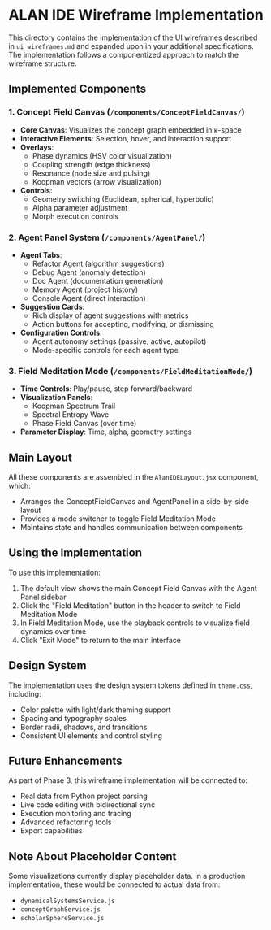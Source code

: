 # ALAN IDE Wireframe Implementation

This directory contains the implementation of the UI wireframes described in `ui_wireframes.md` and expanded upon in your additional specifications. The implementation follows a componentized approach to match the wireframe structure.

## Implemented Components

### 1. Concept Field Canvas (`/components/ConceptFieldCanvas/`)

- **Core Canvas**: Visualizes the concept graph embedded in κ-space
- **Interactive Elements**: Selection, hover, and interaction support
- **Overlays**:
  - Phase dynamics (HSV color visualization)
  - Coupling strength (edge thickness)
  - Resonance (node size and pulsing)
  - Koopman vectors (arrow visualization)
- **Controls**:
  - Geometry switching (Euclidean, spherical, hyperbolic)
  - Alpha parameter adjustment
  - Morph execution controls

### 2. Agent Panel System (`/components/AgentPanel/`)

- **Agent Tabs**:
  - Refactor Agent (algorithm suggestions)
  - Debug Agent (anomaly detection)
  - Doc Agent (documentation generation)
  - Memory Agent (project history)
  - Console Agent (direct interaction)
- **Suggestion Cards**:
  - Rich display of agent suggestions with metrics
  - Action buttons for accepting, modifying, or dismissing
- **Configuration Controls**:
  - Agent autonomy settings (passive, active, autopilot)
  - Mode-specific controls for each agent type

### 3. Field Meditation Mode (`/components/FieldMeditationMode/`)

- **Time Controls**: Play/pause, step forward/backward
- **Visualization Panels**:
  - Koopman Spectrum Trail
  - Spectral Entropy Wave  
  - Phase Field Canvas (over time)
- **Parameter Display**: Time, alpha, geometry settings

## Main Layout

All these components are assembled in the `AlanIDELayout.jsx` component, which:

- Arranges the ConceptFieldCanvas and AgentPanel in a side-by-side layout
- Provides a mode switcher to toggle Field Meditation Mode
- Maintains state and handles communication between components

## Using the Implementation

To use this implementation:

1. The default view shows the main Concept Field Canvas with the Agent Panel sidebar
2. Click the "Field Meditation" button in the header to switch to Field Meditation Mode
3. In Field Meditation Mode, use the playback controls to visualize field dynamics over time
4. Click "Exit Mode" to return to the main interface

## Design System

The implementation uses the design system tokens defined in `theme.css`, including:

- Color palette with light/dark theming support
- Spacing and typography scales
- Border radii, shadows, and transitions
- Consistent UI elements and control styling

## Future Enhancements

As part of Phase 3, this wireframe implementation will be connected to:

- Real data from Python project parsing
- Live code editing with bidirectional sync
- Execution monitoring and tracing
- Advanced refactoring tools
- Export capabilities

## Note About Placeholder Content

Some visualizations currently display placeholder data. In a production implementation, these would be connected to actual data from:

- `dynamicalSystemsService.js`
- `conceptGraphService.js`
- `scholarSphereService.js`
